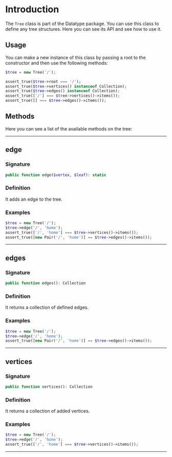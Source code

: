 # Introduction

The `Tree` class is part of the Datatype package.
You can use this class to define any tree structures.
Here you can see its API and see how to use it.

## Usage

You can make a new instance of this class by passing a root to the constructor and then use the following methods:

```php
$tree = new Tree('/');

assert_true($tree->root === '/');
assert_true($tree->vertices() instanceof Collection);
assert_true($tree->edges() instanceof Collection);
assert_true(['/'] === $tree->vertices()->items());
assert_true([] === $tree->edges()->items());
```

## Methods

Here you can see a list of the available methods on the tree:

---
## edge

### Signature

```php
public function edge($vertex, $leaf): static
```

### Definition

It adds an edge to the tree.

### Examples

```php
$tree = new Tree('/');
$tree->edge('/', 'home');
assert_true(['/', 'home'] === $tree->vertices()->items());
assert_true([new Pair('/', 'home')] == $tree->edges()->items());
```
---
## edges

### Signature

```php
public function edges(): Collection
```

### Definition

It returns a collection of defined edges.

### Examples

```php
$tree = new Tree('/');
$tree->edge('/', 'home');
assert_true([new Pair('/', 'home')] == $tree->edges()->items());
```
---
## vertices

### Signature

```php
public function vertices(): Collection
```

### Definition

It returns a collection of added vertices.

### Examples

```php
$tree = new Tree('/');
$tree->edge('/', 'home');
assert_true(['/', 'home'] === $tree->vertices()->items());
```
---
